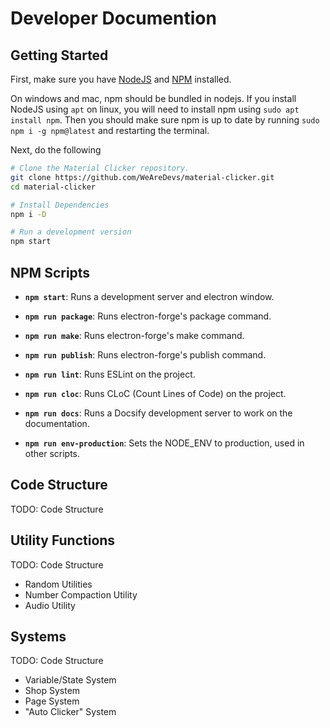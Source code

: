 # Developer Documention

<!-- TODO: Introduction to Developer Documentation -->
<!-- FIXME: Should the New VS Old Go Here? -->

## Getting Started
First, make sure you have [NodeJS](https://nodejs.org) and [NPM](https://npmjs.com)
installed.

On windows and mac, npm should be bundled in nodejs. If you install NodeJS using `apt` on
linux, you will need to install npm using `sudo apt install npm`. Then you should make
sure npm is up to date by running `sudo npm i -g npm@latest` and restarting the terminal.

Next, do the following
```sh
# Clone the Material Clicker repository.
git clone https://github.com/WeAreDevs/material-clicker.git
cd material-clicker

# Install Dependencies
npm i -D

# Run a development version
npm start
```

## NPM Scripts
- **`npm start`**: Runs a development server and electron window.
<!-- FIXME: Explain what electron forge commands do -->
- **`npm run package`**: Runs electron-forge's package command.
- **`npm run make`**: Runs electron-forge's make command.
- **`npm run publish`**: Runs electron-forge's publish command.

- **`npm run lint`**: Runs ESLint on the project.
- **`npm run cloc`**: Runs CLoC (Count Lines of Code) on the project.

- **`npm run docs`**: Runs a Docsify development server to work on the documentation.

- **`npm run env-production`**: Sets the NODE_ENV to production, used in other scripts.

## Code Structure
TODO: Code Structure

## Utility Functions
TODO: Code Structure
- Random Utilities
- Number Compaction Utility
- Audio Utility

## Systems
TODO: Code Structure
- Variable/State System
- Shop System
- Page System
- "Auto Clicker" System
